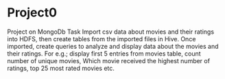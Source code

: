 # Project0
Project on MongoDb
Task 
Import csv data about movies and their ratings into HDFS, then create tables from the imported files in Hive.
Once imported, create queries to analyze and display data about the movies and their ratings. 
For e.g.; display first 5 entries from movies table, count number of unique movies, Which movie received the highest number of ratings, top 25 most rated movies etc.
